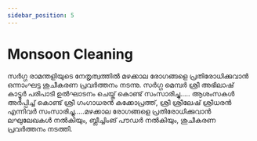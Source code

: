 ```yaml
---
sidebar_position: 5
---
```

# Monsoon Cleaning

സർഗ്ഗ രാമന്തളിയുടെ നേതൃത്വത്തിൽ മഴക്കാല രോഗങ്ങളെ പ്രതിരോധിക്കുവാൻ ഒന്നാംഘട്ട ശുചീകരണ പ്രവർത്തനം നടന്നു.  സർഗ്ഗ മെമ്പർ  ശ്രീ അഭിലാഷ് കാട്ടൂർ പരിപാടി ഉൽഘാടനം ചെയ്ത് കൊണ്ട് സംസാരിച്ചു..... ആശംസകൾ അർപ്പിച്ച് കൊണ്ട് ശ്രീ ഗംഗാധരൻ കക്കോപ്രത്ത്, ശ്രീ ശ്രീലേഷ് ശ്രീധരൻ എന്നിവർ സംസാരിച്ചു.....മഴക്കാല രോഗങ്ങളെ പ്രതിരോധിക്കുവാൻ ലഘുലേഖകൾ നൽകിയും, ബ്ലീച്ചിംങ് പൗഡർ നൽകിയും, ശുചീകരണ പ്രവർത്തനം നടത്തി.